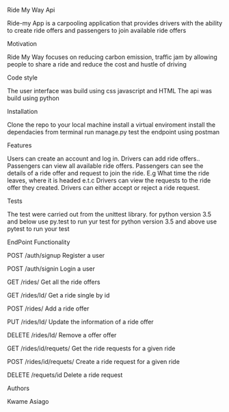 Ride My Way Api

Ride-my App is a carpooling application that provides drivers with the ability to create ride offers 
and passengers to join available ride offers

Motivation

Ride My Way focuses on reducing carbon emission, traffic jam by allowing people to share a ride and reduce the cost and hustle of driving

Code style

The user interface was build using css javascript and HTML
The api was build using python

Installation

Clone the repo to your local machine
install a virtual enviroment
install the dependacies
from terminal run manage.py
test the endpoint using postman

Features

Users can create an account and log in. 
Drivers can add ride offers.. 
Passengers can view all available ride offers. 
Passengers can see the details of a ride offer and request to join the ride. E.g What time 
the ride leaves, where it is headed e.t.c 
Drivers can view the requests to the ride offer they created. 
Drivers can either accept or reject a ride request. 

Tests

The test were carried out from the unittest library.
for python version 3.5 and below use py.test to run yur test
for python version 3.5 and above use pytest to run your test

EndPoint	Functionality

POST /auth/signup	Register a user

POST /auth/signin	Login a user

GET /rides/	Get all the ride offers

GET /rides/Id/	Get a ride single by id

POST /rides/	Add a ride offer

PUT /rides/Id/	Update the information of a ride offer

DELETE /rides/Id/	Remove a offer offer

GET /rides/id/requets/	Get the ride requests for a given ride

POST /rides/id/requets/	Create a ride request for a given ride

DELETE /requets/id	Delete a ride request



Authors 

Kwame Asiago



